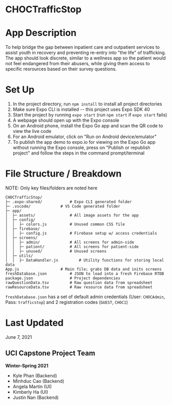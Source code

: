 # CHOCTrafficStop

# App Description

To help bridge the gap between inpatient care and outpatient services to assist youth in recovery and preventing re-entry into "the life" of trafficking. The app should look discrete, similar to a wellness app so the patient would not feel endangered from their abusers, while giving them access to specific resrources based on their survey questions.

# Set Up

1. In the project directory, run `npm install` to install all project directories
2. Make sure Expo CLI is installed -- this project uses Expo SDK 40
3. Start the project by running `expo start` (run `npm start` if `expo start` fails)
4. A webpage should open up with the Expo console
5. On an Android phone, install the Expo Go app and scan the QR code to view the live code
6. For an Android emulator, click on "Run on Android device/emulator"
7. To publish the app demo to expo.io for viewing on the Expo Go app without running the Expo console, press on "Publish or republish project" and follow the steps in the command prompt/terminal

# File Structure / Breakdown

NOTE: Only key files/folders are noted here

```
CHOCTrafficStop/
├─ .expo-shared/			# Expo CLI generated folder
├─ .vscode/				# VS Code generated folder
├─ app/
│  ├─ assets/				# All image assets for the app
│  ├─ config/
│  │  ├─ colors.js			# Unused common CSS file
│  ├─ firebase/
│  │  ├─ config.js			# Firebase setup w/ access credentials
│  ├─ screens/
│  │  ├─ admin/				# All screens for admin-side
│  │  ├─ patient/			# All screens for patient-side
│  │  ├─ unused/			# Unused screens
│  ├─ utils/
│  │  ├─ DataHandler.js			# Utility functions for storing local data
App.js					# Main file; grabs DB data and inits screens
freshDatabase.json			# JSON to load into a fresh Firebase RTDB
package.json				# Project dependencies
rawQuestionData.tsv			# Raw question data from spreadsheet
rawResourceData.tsv			# Raw resource data from spreadsheet
```

`freshDatabase.json` has a set of default admin credentials (User: `CHOCAdmin`, Pass: `trafficstop`) and 2 registration codes (`GUEST`, `CHOC1`)

# Last Updated

June 7, 2021

## UCI Capstone Project Team

**Winter-Spring 2021**

- Kyle Phan (Backend)
- Minhduc Cao (Backend)
- Angela Martin (UI)
- Kimberly Ha (UI)
- Justin Nan (Backend)
